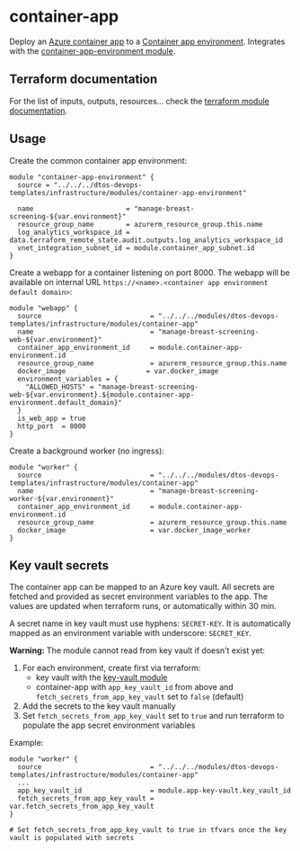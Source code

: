 # container-app

Deploy an [Azure container app](https://learn.microsoft.com/en-us/azure/container-apps/overview) to a [Container app environment](https://learn.microsoft.com/en-us/azure/container-apps/environment). Integrates with the [container-app-environment module](../container-app-environment/).

## Terraform documentation
For the list of inputs, outputs, resources... check the [terraform module documentation](tfdocs.md).

## Usage
Create the common container app environment:
```hcl
module "container-app-environment" {
  source = "../../../dtos-devops-templates/infrastructure/modules/container-app-environment"

  name                       = "manage-breast-screening-${var.environment}"
  resource_group_name        = azurerm_resource_group.this.name
  log_analytics_workspace_id = data.terraform_remote_state.audit.outputs.log_analytics_workspace_id
  vnet_integration_subnet_id = module.container_app_subnet.id
}
```

Create a webapp for a container listening on port 8000. The webapp will be available on internal URL `https://<name>.<container app environment default domain>`:
```hcl
module "webapp" {
  source                           = "../../../modules/dtos-devops-templates/infrastructure/modules/container-app"
  name                             = "manage-breast-screening-web-${var.environment}"
  container_app_environment_id     = module.container-app-environment.id
  resource_group_name              = azurerm_resource_group.this.name
  docker_image                    = var.docker_image
  environment_variables = {
    "ALLOWED_HOSTS" = "manage-breast-screening-web-${var.environment}.${module.container-app-environment.default_domain}"
  }
  is_web_app = true
  http_port  = 8000
}
```

Create a background worker (no ingress):
```hcl
module "worker" {
  source                           = "../../../modules/dtos-devops-templates/infrastructure/modules/container-app"
  name                             = "manage-breast-screening-worker-${var.environment}"
  container_app_environment_id     = module.container-app-environment.id
  resource_group_name              = azurerm_resource_group.this.name
  docker_image                     = var.docker_image_worker
}
```

## Key vault secrets
The container app can be mapped to an Azure key vault. All secrets are fetched and provided as secret environment variables to the app. The values are updated when terraform runs, or automatically within 30 min.

A secret name in key vault must use hyphens: `SECRET-KEY`. It is automatically mapped as an environment variable with underscore: `SECRET_KEY`.

**Warning:** The module cannot read from key vault if doesn't exist yet:
1. For each environment, create first via terraform:
    - key vault with the [key-vault module](../key-vault/)
    - container-app with `app_key_vault_id` from above and `fetch_secrets_from_app_key_vault` set to `false` (default)
1. Add the secrets to the key vault manually
1. Set `fetch_secrets_from_app_key_vault` set to `true` and run terraform to populate the app secret environment variables

Example:
```hcl
module "worker" {
  source                           = "../../../modules/dtos-devops-templates/infrastructure/modules/container-app"
  ...
  app_key_vault_id                 = module.app-key-vault.key_vault_id
  fetch_secrets_from_app_key_vault = var.fetch_secrets_from_app_key_vault
}

# Set fetch_secrets_from_app_key_vault to true in tfvars once the key vault is populated with secrets
```

